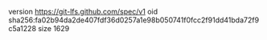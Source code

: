 version https://git-lfs.github.com/spec/v1
oid sha256:fa02b94da2de407fdf36d0257a1e98b050741f0fcc2f91dd41bda72f9c5a1228
size 1629
